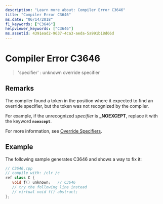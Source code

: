 ```yaml
---
description: "Learn more about: Compiler Error C3646"
title: "Compiler Error C3646"
ms.date: "06/14/2018"
f1_keywords: ["C3646"]
helpviewer_keywords: ["C3646"]
ms.assetid: 4391ead2-9637-4ca3-aeda-5a991b18d66d
---
```

# Compiler Error C3646

> 'specifier' : unknown override specifier

## Remarks

The compiler found a token in the position where it expected to find an override specifier, but the token was not recognized by the compiler.

For example, if the unrecognized *specifier* is **_NOEXCEPT**, replace it with the keyword **`noexcept`**.

For more information, see [Override Specifiers](../../extensions/override-specifiers-cpp-component-extensions.md).

## Example

The following sample generates C3646 and shows a way to fix it:

```cpp
// C3646.cpp
// compile with: /clr /c
ref class C {
   void f() unknown;   // C3646
   // try the following line instead
   // virtual void f() abstract;
};
```
